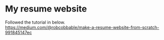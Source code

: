 # My resume website
Followed the tutorial in below.<br>
https://medium.com/@robcobbable/make-a-resume-website-from-scratch-991845147ec
